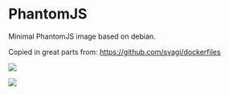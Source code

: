 # PhantomJS

Minimal PhantomJS image based on debian.

Copied in great parts from: https://github.com/svagi/dockerfiles

[![](https://images.microbadger.com/badges/image/josefcs/debian-phantomjs.svg)](https://microbadger.com/images/josefcs/debian-phantomjs "Get your own image badge on microbadger.com")

[![](https://images.microbadger.com/badges/version/josefcs/debian-phantomjs.svg)](https://microbadger.com/images/josefcs/debian-phantomjs "Get your own version badge on microbadger.com")
